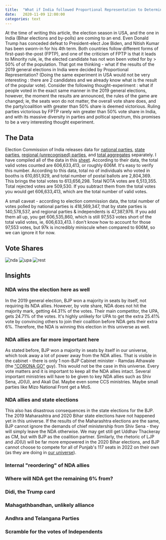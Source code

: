```yaml
---
title:  "What if India followed Proportional Representation to Determine the 2019 Elections?"
date:   2020-11-09 12:00:00
categories: text
---
```


At the time of writing this article, the election season in USA, and the one in India (Bihar elections and by-polls) are coming to an end. Even Donald Trump has conceded defeat to President-elect Joe Biden, and Nitish Kumar has been sworn-in for his 4th term. Both countries follow different forms of first-past-the-post (FPTP), and one of the criticism of FPTP is that it leads to Minority rule, ie, the elected candidate has not won been voted for by > 50% of of the population. That got me thinking - what if the results of the 2019 general elections in India were decided by Proportional Representation? (Doing the same experiment in USA would not be very interesting : there are 2 candidates and we already know what is the result of the popular vote). Consider the following thought-experiment : what if people voted in the exact same manner in the 2019 general elections, however, the moment the results are announced, the rules of the game are changed; ie, the seats won do not matter, the overall vote share does, and the party/coalition with greater than 50% share is deemed victorious. Ruling parties victorious by FPTP rarely win greater than 50% vote share in India, and with its massive diversity in parties and poltical spectrum, this promises to be a very interesting thought experiment. 

## The Data

Election Commission of India releases data for [national parties](https://eci.gov.in/files/file/10955-20-performance-of-national-parties/), [state parties](https://eci.gov.in/files/file/10953-21performance-of-state-parties/), [regional (unrecognised) parties](https://eci.gov.in/files/file/10951-22performance-of-registered-unrecognised-parties/), and [total aggregates](https://eci.gov.in/files/file/10991-2-highlights/) separately. I have compiled all of the data in this [sheet](https://docs.google.com/spreadsheets/d/1uXOPSJCHtAsOIKFmQZVgR4FzMyEjGNR5MF-Wto2oE8Q/edit?usp=sharing). According to their data, the total valid votes counted are 606,633,413, or roughly 606M. It's easy to verify this number. According to this data, total no of individuals who voted in booths is 610,851,929, and total number of postal ballots are 2,804,369. This brings the total votes to 613,656,298. Total NOTA votes are 6,513,355. Total rejected votes are 509,530. If you subtract them from the total votes you would get 606,633,413, which are the total number of valid votes. 

A small caveat - according to election commission data, the total number of votes polled by national parties is 418,569,347, that by state parties is 140,578,537, and regional parties & independents is 47,387,976. If you add them all up, you get 606,535,860, which is still 97,553 votes short of the total valid votes, ie, 606,633,413. I don't know how to account for those 97,553 votes, but 97k is incredibly miniscule when compared to 606M, so we can ignore it for now. 

## Vote Shares

![nda](https://sansiddhjain.github.io/photos/general-elections/nda.png)
![upa](https://sansiddhjain.github.io/photos/general-elections/upa.png)
![rest](https://sansiddhjain.github.io/photos/general-elections/rest.png)

## Insights

### NDA wins the election here as well

In the 2019 general election, BJP won a majority in seats by itself, not requiring its NDA allies. However, by vote share, NDA does not hit the majority mark, getting 44.31% of the votes. Their main competitor, the UPA, gets 24.71% of the votes. It's highly unlikely for UPA to get the extra 25.41% vote by convincing others to join their coalition before NDA gets their extra 6%. Therefore, the NDA is winning this election in this universe as well.

### NDA allies are far more important here

As stated before, BJP won a majority in seats by itself in our universe, which took away a lot of power away from the NDA allies. That is visible in the cabinet - there is only 1 non-BJP Cabinet minister - Ramdas Athawale (the ["CORONA GO"](https://www.youtube.com/watch?v=cspF9QK5FlA) guy). This would not be the case in this universe. Every vote matters and it is important to keep all the NDA allies intact. Several important ministries will have to be given to key NDA allies such as Shiv Sena, JD(U), and Akali Dal. Maybe even some CCS ministries. Maybe small parties like Mizo National Front get a MoS. 

### NDA allies and state elections

This also has disastrous consequences in the state elections for the BJP. The 2019 Maharashtra and 2020 Bihar state elections have not happened yet in this universe. If the results of the Maharashtra elections are the same, BJP cannot ignore the demands of chief ministership from Shiv Sena - they will simply leave the NDA otherwise. We may get still get Uddhav Thackeray as CM, but with BJP as the coalition partner. Similarly, the rhetoric of LJP and JD(U) will be far more empowered in the 2020 Bihar elections, and BJP cannot choose to compete for all of Punjab's 117 seats in 2022 on their own (as they are doing in [our universe](https://indianexpress.com/article/india/chugh-bjp-to-contest-all-117-seats-in-2022-punjab-polls-7053726/)).

### Internal "reordering" of NDA allies

### Where will NDA get the remaining 6% from?

### Didi, the Trump card

### Mahagathbandhan, unlikely alliance

### Andhra and Telangana Parties

### Scramble for the votes of Independents